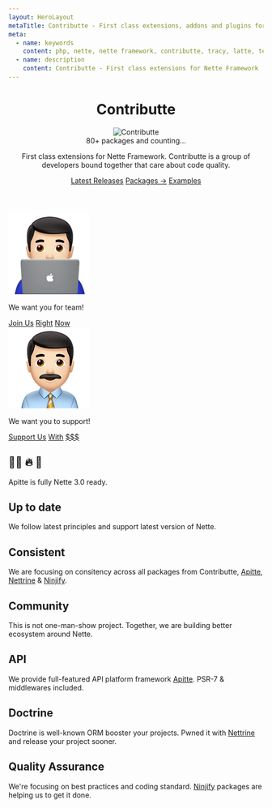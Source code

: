 ```yaml
---
layout: HeroLayout
metaTitle: Contributte - First class extensions, addons and plugins for Nette Framework. Planty of examples and tricks for Nette.
meta:
  - name: keywords
    content: php, nette, nette framework, contributte, tracy, latte, templates, database, extensions, addons, plugins
  - name: description
    content: Contributte - First class extensions for Nette Framework
---
```


<header class="text-center">
  <h1 class="hidden">Contributte</h1>
  <div class="flex mt-6">
    <div class="flex-1">
      <img src="/contributte.png" class="m-auto" alt="Contributte" title="Contributte logo" width="150">
    </div>
    <div class="flex-1 flex flex-col leading-tight">
      <span class="text-8xl">80+</span>
      <span class="text-gray-600 text-base font-bold">packages and counting...</span>
    </div>
  </div>
  <p class="text-2xl text-gray-600 mt-6">
    First class extensions for Nette Framework.
    Contributte is a group of developers bound together that care about code quality.
  </p>
  <div class="mt-6">
    <a href="/releases/" class="bg-blue-600 hover:bg-blue-700 text-white font-bold py-2 px-4 rounded mb-4 inline-block">Latest Releases</a>
    <a href="/packages/" class="bg-blue-600 hover:bg-blue-700 text-white font-bold py-2 px-4 rounded mb-4 inline-block">Packages →</a>
    <a href="/examples/" class="bg-blue-600 hover:bg-blue-700 text-white font-bold py-2 px-4 rounded mb-4 inline-block">Examples</a>
  </div>
</header>

<div class="flex my-12 justify-center">
  <div class="max-w-sm bg-white shadow-lg rounded-lg overflow-hidden mx-4 my-2">
    <div class="sm:flex sm:items-center px-6 py-4">
      <img class="block mx-auto sm:mx-0 sm:flex-shrink-0 h-16" src="https://raw.githubusercontent.com/iamcal/emoji-data/master/img-apple-160/1f468-1f3fb-200d-1f4bb.png"/>
      <div class="mt-4 sm:mt-0 sm:ml-4 text-center sm:text-left">
        <p class="text-xl font-bold leading-tight">We want you for team!</p>
        <div class="mt-4">
          <a href="/about.html" class="text-blue-600 hover:text-white hover:bg-blue-600 border border-blue-600 text-xs font-semibold rounded-full px-4 py-1 leading-normal">Join Us</a>
          <a href="/about.html" class="text-blue-600 hover:text-white hover:bg-blue-600 border border-blue-600 text-xs font-semibold rounded-full px-4 py-1 leading-normal">Right</a>
          <a href="/about.html" class="text-blue-600 hover:text-white hover:bg-blue-600 border border-blue-600 text-xs font-semibold rounded-full px-4 py-1 leading-normal">Now</a>
        </div>
      </div>
    </div>
  </div>

  <div class="max-w-sm bg-white shadow-lg rounded-lg overflow-hidden mx-4 my-2">
    <div class="sm:flex sm:items-center px-6 py-4">
      <img class="block mx-auto sm:mx-0 sm:flex-shrink-0 h-16" src="https://raw.githubusercontent.com/iamcal/emoji-data/master/img-apple-160/1f468-1f3fb-200d-1f4bc.png"/>
      <div class="mt-4 sm:mt-0 sm:ml-4 text-center sm:text-left">
        <p class="text-xl font-bold leading-tight">We want you to support!</p>
        <div class="mt-4">
          <a href="/partners.html" class="text-blue-600 hover:text-white hover:bg-blue-600 border border-blue-600 text-xs font-semibold rounded-full px-4 py-1 leading-normal">Support Us</a>
          <a href="/partners.html" class="text-blue-600 hover:text-white hover:bg-blue-600 border border-blue-600 text-xs font-semibold rounded-full px-4 py-1 leading-normal">With</a>
          <a href="/partners.html" class="text-blue-600 hover:text-white hover:bg-blue-600 border border-blue-600 text-xs font-semibold rounded-full px-4 py-1 leading-normal">$$$</a>
        </div>
      </div>
    </div>
  </div>
</div>
  
<div class="my-12">
  <h2 class="text-center text-3xl">👨‍🚒 🔥 ‍🚒</h2>
  <Explanation type="hotness">
    Apitte is fully Nette 3.0 ready.
    <template #link><a href="/blabs/2019/apitte-nette-3-0-ready.html">Show me hot →</a></template>
  </Explanation>
</div>

<div class="mt-12 flex flex-wrap">
  <div class="md:w-1/3 sm:w-100 px-4 pb-6">
    <h2 class="text-2xl font-medium">Up to date</h2>
    <p>We follow latest principles and support latest version of Nette.</p>
  </div>
  <div class="md:w-1/3 sm:w-100 px-4 pb-6">
    <h2 class="text-2xl font-medium">Consistent</h2>
    <p>We are focusing on consitency across all packages from Contributte, <a href="/apitte/">Apitte</a>, <a href="/nettrine/">Nettrine</a> & <a href="/ninjify/">Ninjify</a>.</p>
  </div>
  <div class="md:w-1/3 sm:w-100 px-4 pb-6">
    <h2 class="text-2xl font-medium">Community</h2>
    <p>This is not one-man-show project. Together, we are building better ecosystem around Nette.</p>
  </div>
  <div class="md:w-1/3 sm:w-100 px-4 pb-6">
    <h2 class="text-2xl font-medium">API</h2>
    <p>We provide full-featured API platform framework <a href="/apitte/">Apitte</a>. PSR-7 & middlewares included.</p>
  </div>
  <div class="md:w-1/3 sm:w-100 px-4 pb-6">
    <h2 class="text-2xl font-medium">Doctrine</h2>
    <p>Doctrine is well-known ORM booster your projects. Pwned it with <a href="/nettrine/">Nettrine</a> and release your project sooner.</p>
  </div>
  <div class="md:w-1/3 sm:w-100 px-4 pb-6">
    <h2 class="text-2xl font-medium">Quality Assurance</h2>
    <p>We're focusing on best practices and coding standard. <a href="/ninjify/">Ninjify</a> packages are helping us to get it done. </p>
  </div>
</div>

